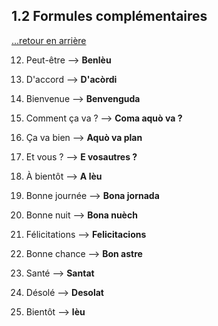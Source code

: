 ## 1.2 Formules complémentaires

[...retour en arrière](../../../menu_fiches.md)

12. Peut-être --> **Benlèu**
    
13. D'accord --> **D'acòrdi**

14. Bienvenue --> **Benvenguda**

15. Comment ça va ? --> **Coma aquò va ?**
    
16. Ça va bien --> **Aquò va plan**
    
17. Et vous ? --> **E vosautres ?**
    
18. À bientôt --> **A lèu**
    
19. Bonne journée --> **Bona jornada**
    
20. Bonne nuit --> **Bona nuèch**
    
21. Félicitations --> **Felicitacions**
    
22. Bonne chance --> **Bon astre**
    
23. Santé --> **Santat**
    
24. Désolé --> **Desolat**
    
25. Bientôt --> **lèu**